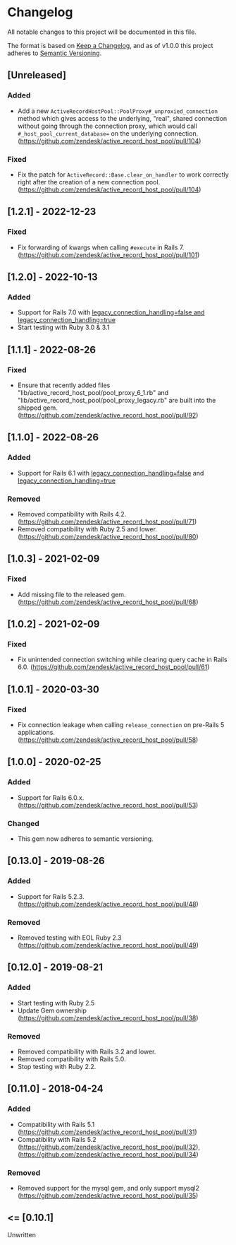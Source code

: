 # Changelog
All notable changes to this project will be documented in this file.

The format is based on [Keep a Changelog](https://keepachangelog.com/en/1.0.0/),
and as of v1.0.0 this project adheres to [Semantic Versioning](https://semver.org/spec/v2.0.0.html).

## [Unreleased]

### Added
- Add a new `ActiveRecordHostPool::PoolProxy#_unproxied_connection` method which gives access to the underlying, "real", shared connection without going through the connection proxy, which would call `#_host_pool_current_database=` on the underlying connection. (https://github.com/zendesk/active_record_host_pool/pull/104)

### Fixed
- Fix the patch for `ActiveRecord::Base.clear_on_handler` to work correctly right after the creation of a new connection pool. (https://github.com/zendesk/active_record_host_pool/pull/104)

## [1.2.1] - 2022-12-23
### Fixed
- Fix forwarding of kwargs when calling `#execute` in Rails 7. (https://github.com/zendesk/active_record_host_pool/pull/101)

## [1.2.0] - 2022-10-13
### Added
- Support for Rails 7.0 with [legacy_connection_handling=false and legacy_connection_handling=true](https://github.com/zendesk/active_record_host_pool/pull/95)
- Start testing with Ruby 3.0 & 3.1

## [1.1.1] - 2022-08-26
### Fixed
- Ensure that recently added files "lib/active_record_host_pool/pool_proxy_6_1.rb" and "lib/active_record_host_pool/pool_proxy_legacy.rb" are built into the shipped gem. (https://github.com/zendesk/active_record_host_pool/pull/92)

## [1.1.0] - 2022-08-26
### Added
- Support for Rails 6.1 with [legacy_connection_handling=false](https://github.com/zendesk/active_record_host_pool/pull/90) and [legacy_connection_handling=true](https://github.com/zendesk/active_record_host_pool/pull/88)

### Removed
- Removed compatibility with Rails 4.2. (https://github.com/zendesk/active_record_host_pool/pull/71)
- Removed compatibility with Ruby 2.5 and lower. (https://github.com/zendesk/active_record_host_pool/pull/80)

## [1.0.3] - 2021-02-09
### Fixed
- Add missing file to the released gem. (https://github.com/zendesk/active_record_host_pool/pull/68)

## [1.0.2] - 2021-02-09
### Fixed
- Fix unintended connection switching while clearing query cache in Rails 6.0. (https://github.com/zendesk/active_record_host_pool/pull/61)

## [1.0.1] - 2020-03-30
### Fixed
- Fix connection leakage when calling `release_connection` on pre-Rails 5 applications. (https://github.com/zendesk/active_record_host_pool/pull/58)

## [1.0.0] - 2020-02-25
### Added
- Support for Rails 6.0.x. (https://github.com/zendesk/active_record_host_pool/pull/53)

### Changed
- This gem now adheres to semantic versioning.

## [0.13.0] - 2019-08-26
### Added
- Support for Rails 5.2.3. (https://github.com/zendesk/active_record_host_pool/pull/48)

### Removed
- Removed testing with EOL Ruby 2.3 (https://github.com/zendesk/active_record_host_pool/pull/49)

## [0.12.0] - 2019-08-21
### Added
- Start testing with Ruby 2.5
- Update Gem ownership (https://github.com/zendesk/active_record_host_pool/pull/38)

### Removed
- Removed compatibility with Rails 3.2 and lower.
- Removed compatibility with Rails 5.0.
- Stop testing with Ruby 2.2.

## [0.11.0] - 2018-04-24
### Added
- Compatibility with Rails 5.1 (https://github.com/zendesk/active_record_host_pool/pull/31)
- Compatibility with Rails 5.2 (https://github.com/zendesk/active_record_host_pool/pull/32), (https://github.com/zendesk/active_record_host_pool/pull/34)

### Removed
- Removed support for the mysql gem, and only support mysql2 (https://github.com/zendesk/active_record_host_pool/pull/35)

## <= [0.10.1]

Unwritten
